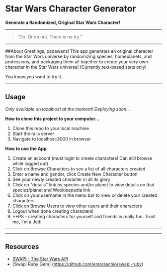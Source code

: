 # Star Wars Character Generator


**Generate a Randomized, Original Star Wars Character!**

----
> “Do. Or do not. There is no try.”


----
##About
Greetings, padawans!
This app generates an original character from the Star Wars universe by randomizing species, homeplanets, and professions, and packaging them all together to create your very own character in the Star Wars universe! (Currently text-based stats only)

You know you want to try it...

----
## Usage
*Only available on localhost at the moment! Deploying soon...*

**How to clone this project to your computer...**

1. Clone this repo to your local machine
2. Start the rails server
3. Navigate to localhost:3000 in browser

**How to use the App**

1. Create an account (must login to create characters! Can still browse while logged out)
2. Click on Browse Characters to see a list of all characters created
3. Enter a name and gender, click Create New Character button
4. See your newly created character in all its glory
5. Click on "details" link by species and/or planet to view details on that species/planet and Wookieepedia link
6. Click on your username in the menu bar to view or delete your created characters
7. Click on Browse Users to view other users and their characters
8. Logout when done creating characters!
9. **PS - creating characters for yourself and friends is really fun. Trust me, I'm a Jedi.

----

----
## Resources
* [SWAPI - The Star Wars API](https://swapi.co/documentation)
* [Swapi Ruby Gem]
(https://github.com/emaraschio/swapi-ruby)

